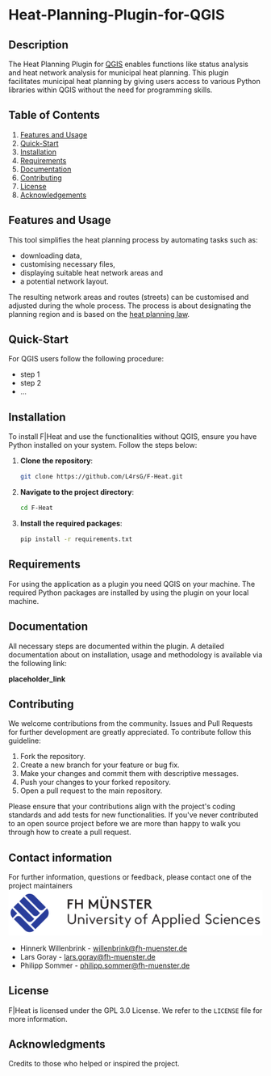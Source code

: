 # Heat-Planning-Plugin-for-QGIS

## Description
The Heat Planning Plugin for [QGIS](https://qgis.org/) enables functions like status analysis and heat network analysis for municipal heat planning. This plugin facilitates municipal heat planning by giving users access to various Python libraries within QGIS without the need for programming skills.

## Table of Contents
1. [Features and Usage](#features-and-usage)
2. [Quick-Start](#quick-start)
3. [Installation](#installation)
4. [Requirements](#requirements)
5. [Documentation](#documentation)
6. [Contributing](#contributing)
7. [License](#license)
8. [Acknowledgements](#acknowledgments)

## Features and Usage

This tool simplifies the heat planning process by automating tasks such as:
* downloading data, 
* customising necessary files,
* displaying suitable heat network areas and 
* a potential network layout.

The resulting network areas and routes (streets) can be customised and adjusted during the whole process. The process is about designating the planning region and is based on the [heat planning law](https://www.gesetze-im-internet.de/wpg/BJNR18A0B0023.html).

## Quick-Start

For QGIS users follow the following procedure:
- step 1
- step 2
- ...

## Installation
To install F|Heat and use the functionalities without QGIS, ensure you have Python installed on your system. Follow the steps below:

1. **Clone the repository**:
    ```sh
    git clone https://github.com/L4rsG/F-Heat.git
    ```

2. **Navigate to the project directory**:
    ```sh
    cd F-Heat
    ```

3. **Install the required packages**:
    ```sh
    pip install -r requirements.txt
    ```

## Requirements
For using the application as a plugin you need QGIS on your machine. The required Python packages are installed by using the plugin on your local machine.

## Documentation

All necessary steps are documented within the plugin. A detailed documentation about on installation, usage and methodology is available via the following link:

**placeholder_link**

## Contributing

We welcome contributions from the community. Issues and Pull Requests for further development are greatly appreciated. To contribute follow this guideline:

1. Fork the repository.
2. Create a new branch for your feature or bug fix.
3. Make your changes and commit them with descriptive messages.
4. Push your changes to your forked repository.
5. Open a pull request to the main repository.

Please ensure that your contributions align with the project's coding standards and add tests for new functionalities. If you've never contributed to an open source project before we are more than happy to walk you through how to create a pull request.

## Contact information
For further information, questions or feedback, please contact one of the project maintainers
![FH Logo](docs/images/readme/fh_logo.png)

- Hinnerk Willenbrink - willenbrink@fh-muenster.de
- Lars Goray - lars.goray@fh-muenster.de
- Philipp Sommer - philipp.sommer@fh-muenster.de

## License

F|Heat is licensed under the GPL 3.0 License. We refer to the `LICENSE` file for more information.

## Acknowledgments

Credits to those who helped or inspired the project.

